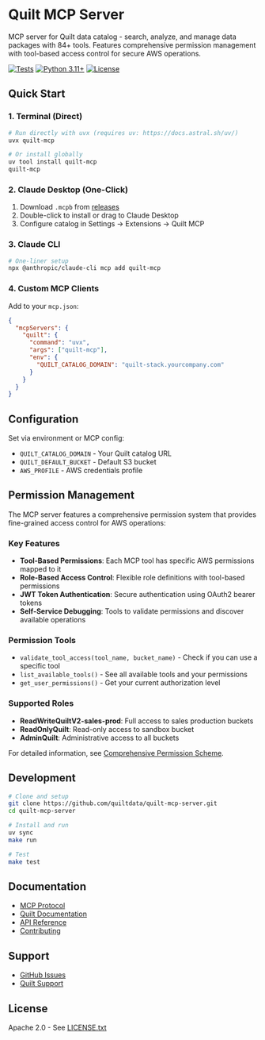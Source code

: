 # Quilt MCP Server

MCP server for Quilt data catalog - search, analyze, and manage data packages with 84+ tools. Features comprehensive permission management with tool-based access control for secure AWS operations.

[![Tests](https://github.com/quiltdata/quilt-mcp-server/actions/workflows/push.yml/badge.svg)](https://github.com/quiltdata/quilt-mcp-server/actions/workflows/push.yml)
[![Python 3.11+](https://img.shields.io/badge/python-3.11+-blue.svg)](https://www.python.org/downloads/)
[![License](https://img.shields.io/badge/license-Apache%202.0-blue.svg)](LICENSE.txt)

## Quick Start

### 1. Terminal (Direct)

```bash
# Run directly with uvx (requires uv: https://docs.astral.sh/uv/)
uvx quilt-mcp

# Or install globally
uv tool install quilt-mcp
quilt-mcp
```

### 2. Claude Desktop (One-Click)

1. Download `.mcpb` from [releases](https://github.com/quiltdata/quilt-mcp-server/releases)
2. Double-click to install or drag to Claude Desktop
3. Configure catalog in Settings → Extensions → Quilt MCP

### 3. Claude CLI

```bash
# One-liner setup
npx @anthropic/claude-cli mcp add quilt-mcp
```

### 4. Custom MCP Clients

Add to your `mcp.json`:

```json
{
  "mcpServers": {
    "quilt": {
      "command": "uvx",
      "args": ["quilt-mcp"],
      "env": {
        "QUILT_CATALOG_DOMAIN": "quilt-stack.yourcompany.com"
      }
    }
  }
}
```

## Configuration

Set via environment or MCP config:

- `QUILT_CATALOG_DOMAIN` - Your Quilt catalog URL
- `QUILT_DEFAULT_BUCKET` - Default S3 bucket
- `AWS_PROFILE` - AWS credentials profile

## Permission Management

The MCP server features a comprehensive permission system that provides fine-grained access control for AWS operations:

### Key Features

- **Tool-Based Permissions**: Each MCP tool has specific AWS permissions mapped to it
- **Role-Based Access Control**: Flexible role definitions with tool-based permissions
- **JWT Token Authentication**: Secure authentication using OAuth2 bearer tokens
- **Self-Service Debugging**: Tools to validate permissions and discover available operations

### Permission Tools

- `validate_tool_access(tool_name, bucket_name)` - Check if you can use a specific tool
- `list_available_tools()` - See all available tools and your permissions
- `get_user_permissions()` - Get your current authorization level

### Supported Roles

- **ReadWriteQuiltV2-sales-prod**: Full access to sales production buckets
- **ReadOnlyQuilt**: Read-only access to sandbox bucket
- **AdminQuilt**: Administrative access to all buckets

For detailed information, see [Comprehensive Permission Scheme](./docs/architecture/COMPREHENSIVE_PERMISSION_SCHEME.md).

## Development

```bash
# Clone and setup
git clone https://github.com/quiltdata/quilt-mcp-server.git
cd quilt-mcp-server

# Install and run
uv sync
make run

# Test
make test
```

## Documentation

- [MCP Protocol](https://modelcontextprotocol.io)
- [Quilt Documentation](https://docs.quiltdata.com)
- [API Reference](./docs/api.md)
- [Contributing](./docs/developer/CONTRIBUTING.md)

## Support

- [GitHub Issues](https://github.com/quiltdata/quilt-mcp-server/issues)
- [Quilt Support](support@quilt.bio)

## License

Apache 2.0 - See [LICENSE.txt](LICENSE.txt)
